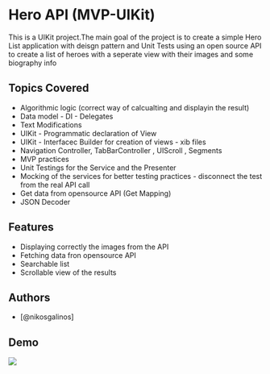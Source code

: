 
# Hero API (MVP-UIKit)

This is a UIKit project.The main goal of the project is to create a simple Hero List application
with  deisgn pattern and Unit Tests
using an open source API to create a list of heroes with a seperate view with their images and some biography info

## Topics Covered

- Algorithmic logic (correct way of calcualting and displayin the result)
- Data model - DI - Delegates
- Text Modifications
- UIKit - Programmatic declaration of View
- UIKit - Interfacec Builder for creation of views - xib files 
- Navigation Controller, TabBarController , UIScroll , Segments
- MVP practices
- Unit Testings for the Service and the Presenter
- Mocking of the services for better testing practices - disconnect the test from the real API call
- Get data from opensource API (Get Mapping)
- JSON Decoder
## Features


- Displaying correctly the images from the API 
- Fetching data fron opensource API
- Searchable list
- Scrollable view of the results


## Authors

- [@nikosgalinos]


## Demo
![](https://github.com/ngalinos95/HeroesAPI_MVP-UIKit-/blob/main/hero.gif)



